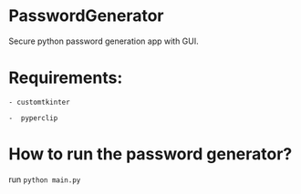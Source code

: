 # PasswordGenerator
Secure python password generation app with GUI.

# Requirements:
    - customtkinter
    
    -  pyperclip
    
# How to run the password generator?
run `python main.py`



